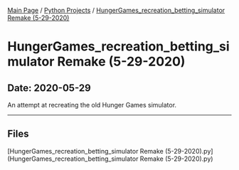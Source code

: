 [Main Page](/) / [Python Projects](/python) / [HungerGames_recreation_betting_simulator Remake (5-29-2020)](/python/2020-05-29_HungerGames_recreation_betting_simulator_Remake_(5-29-2020))

# HungerGames_recreation_betting_simulator Remake (5-29-2020)

## Date: 2020-05-29

An attempt at recreating the old Hunger Games simulator.

-----

## Files

[HungerGames_recreation_betting_simulator Remake (5-29-2020).py](HungerGames_recreation_betting_simulator Remake (5-29-2020).py)
